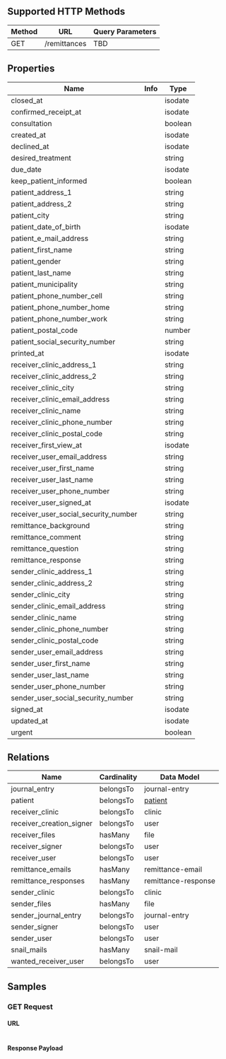 ## Supported HTTP Methods
| Method | URL | Query Parameters |
| ------ | --- | ---------------- |
| GET | /remittances | TBD |

## Properties
| Name | Info | Type |
| ---- | ---- | ---- |
| closed_at |  | isodate |
| confirmed_receipt_at |  | isodate |
consultation |  | boolean |
| created_at |  | isodate |
| declined_at |  | isodate |
| desired_treatment |  | string |
| due_date |  | isodate |
| keep_patient_informed |  | boolean |
| patient_address_1 |  | string |
| patient_address_2 |  | string |
| patient_city |  | string |
| patient_date_of_birth |  | isodate |
| patient_e_mail_address |  | string |
| patient_first_name |  | string |
| patient_gender |  | string |
| patient_last_name |  | string |
| patient_municipality |  | string |
| patient_phone_number_cell |  | string |
| patient_phone_number_home |  | string |
| patient_phone_number_work |  | string |
| patient_postal_code |  | number |
| patient_social_security_number |  | string |
| printed_at |  | isodate |
| receiver_clinic_address_1 |  | string |
| receiver_clinic_address_2 |  | string |
| receiver_clinic_city |  | string |
| receiver_clinic_email_address |  | string |
| receiver_clinic_name |  | string |
| receiver_clinic_phone_number |  | string |
| receiver_clinic_postal_code |  | string |
| receiver_first_view_at |  | isodate |
| receiver_user_email_address |  | string |
| receiver_user_first_name |  | string |
| receiver_user_last_name |  | string |
| receiver_user_phone_number |  | string |
| receiver_user_signed_at |  | isodate |
| receiver_user_social_security_number |  | string |
| remittance_background |  | string |
| remittance_comment |  | string |
| remittance_question |  | string |
| remittance_response |  | string |
| sender_clinic_address_1 |  | string |
| sender_clinic_address_2 |  | string |
| sender_clinic_city |  | string |
| sender_clinic_email_address |  | string |
| sender_clinic_name |  | string |
| sender_clinic_phone_number |  | string |
| sender_clinic_postal_code |  | string |
| sender_user_email_address |  | string |
| sender_user_first_name |  | string |
| sender_user_last_name |  | string |
| sender_user_phone_number |  | string |
| sender_user_social_security_number |  | string |
| signed_at |  | isodate |
| updated_at |  | isodate |
| urgent |  | boolean |


## Relations
| Name | Cardinality | Data Model |
| ---- | ----------- | ---------- |
| journal_entry | belongsTo | journal-entry |
| patient | belongsTo | [patient](../../../Patient/Endpoints/patients/) |
| receiver_clinic | belongsTo | clinic |
| receiver_creation_signer | belongsTo | user |
| receiver_files | hasMany | file |
| receiver_signer | belongsTo | user |
| receiver_user | belongsTo | user |
| remittance_emails | hasMany | remittance-email |
| remittance_responses | hasMany | remittance-response |
| sender_clinic | belongsTo | clinic |
| sender_files | hasMany | file |
| sender_journal_entry | belongsTo | journal-entry |
| sender_signer | belongsTo | user |
| sender_user | belongsTo | user |
| snail_mails | hasMany | snail-mail |
| wanted_receiver_user | belongsTo | user |

## Samples
### GET Request
#### URL
```
```
#### Response Payload
```
```
